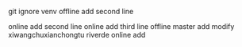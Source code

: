 git ignore venv
offline add second line

online add second line
online add third line
offline master add  modify
xiwangchuxianchongtu
riverde online add 
